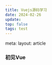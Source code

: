 ```yaml
---
title: Vuejs源码学习
date: 2024-02-26
update:
top: false
tags: test
---
```


<route lang="yaml">
meta:
  layout: article
</route>

<Mdtitle :title="frontmatter.title" :update="frontmatter.update" />

### 初见Vue


